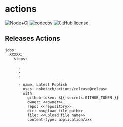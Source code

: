 # actions

[![Node+CI](https://github.com/nokotech/actions/workflows/Node%20CI/badge.svg)](https://github.com/nokotech/actions/actions?workflow=Node+CI)
[![codecov](https://codecov.io/gh/nokotech/actions/branch/master/graph/badge.svg)](https://codecov.io/gh/nokotech/actions)
[![GitHub license](https://img.shields.io/badge/license-MIT-blue.svg)](https://github.com/nokotech/actions/blob/master/LICENSE)


## Releases Actions

```
jobs:
  XXXXX:
    steps:

      .
      .
      .

      - name: Latest Publish
        uses: nokotech/actions/release@release
        with:
          github-token: ${{ secrets.GITHUB_TOKEN }}
          owner: <<owner>>
          repo: <<repository>>
          dir: <<upload file path>>
          file: <<upload file name>>
          content-type: application/xxx
```
